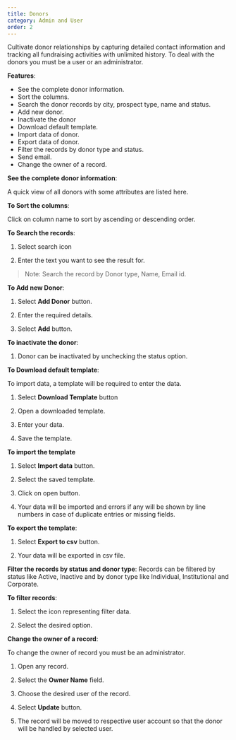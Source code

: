 ```yaml
---
title: Donors
category: Admin and User
order: 2
---
```

 Cultivate donor relationships by capturing detailed contact information and tracking all fundraising activities with unlimited history. 
 To deal with the donors you must be a user or an administrator.
 
 **Features**: 

 * See the complete donor information. 
 * Sort the columns. 
 * Search the donor records by city, prospect type, name and status. 
 * Add new donor. 
 * Inactivate the donor 
 * Download default template. 
 * Import data of donor. 
 * Export data of donor. 
 * Filter the records by donor type and status. 
 * Send email. 
 *  Change the owner of a record. 

 **See the complete donor information**: 

  A quick view of all donors with some attributes are listed here. 

  **To Sort the columns**: 

  Click on column name to sort by ascending or descending order. 

  **To Search the records**: 

 1. Select search icon 

 2. Enter the text you want to see the result for. 

 >Note: Search the record by Donor type, Name, Email id. 

  **To Add new Donor**: 

 1. Select **Add Donor** button. 

 2. Enter the required details. 

 3. Select **Add** button. 

 **To inactivate the donor**: 

 1. Donor can be inactivated by unchecking the status option. 

 **To Download default template**: 

  To import data, a template will be required to enter the data.  

 1. Select **Download Template** button 

 2. Open a downloaded template. 

 3. Enter your data. 

 4. Save the template.  

 **To import the template** 

 1. Select **Import data** button. 

 2. Select the saved template. 

 3. Click on open button. 

 4. Your data will be imported and errors if any will be shown by line numbers in case of duplicate entries or     missing fields. 

 **To export the template**: 

 1. Select **Export to csv** button. 

 2. Your data will be exported in csv file. 

 **Filter the records by status and donor type**: 
   Records can be filtered by status like Active, Inactive and by donor type like Individual, Institutional and Corporate. 

  **To filter records**:

 1. Select the icon representing filter data. 

 2. Select the desired option. 

 **Change the owner of a record**: 

  To change the owner of record you must be an administrator. 

 1. Open any record. 

 2. Select the **Owner Name** field. 

 3. Choose the desired user of the record. 

 4. Select **Update** button. 

 5. The record will be moved to respective user account so that the donor will be handled by selected user. 


 
    